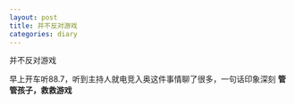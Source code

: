 ```yaml
---
layout: post
title: 并不反对游戏
categories: diary
---
```


并不反对游戏  

早上开车听88.7，听到主持人就电竞入奥这件事情聊了很多，一句话印象深刻
__管管孩子，救救游戏__